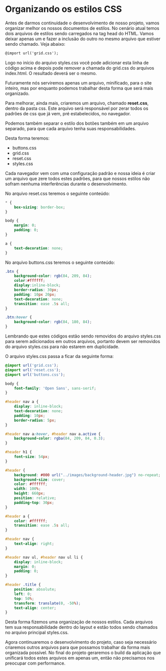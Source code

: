 # Organizando os estilos CSS

Antes de darmos continuidade o desenvolvimento de nosso projeto, vamos organizar melhor os nossos documentos de estilos. No cenário atual temos dois arquivos de estilos sendo carregados na tag head do HTML. Vamos deixar apenas um e fazer a inclusão do outro no mesmo arquivo que estiver sendo chamado. Veja abaixo:

```html
@import url('grid.css');
```

Logo no início do arquivo styles.css você pode adicionar esta linha de código acima e depois pode remover a chamada do grid.css do arquivos index.html. O resultado deverá ser o mesmo.

Futuramente nós serviremos apenas um arquivo, minificado, para o site inteiro, mas por enquanto podemos trabalhar desta forma que será mais organizado.

Para melhorar, ainda mais, criaremos um arquivo, chamado **reset.css**, dentro da pasta css. Este arquivo será responsável por zerar todos os padrões de css que já vem, pré estabelecidos, no navegador.

Podemos também separar o estilo dos botões também em um arquivo separado, para que cada arquivo tenha suas responsabilidades.

Desta forma teremos:

* buttons.css
* grid.css
* reset.css
* styles.css

Cada navegador vem com uma configuração padrão e nossa ideia é criar um arquivo que zere todos estes padrões, para que nossos estilos não sofram nenhuma interferências durante o desenvolvimento.

No arquivo reset.css teremos o seguinte conteúdo:

```css
* {
    box-sizing: border-box;
}

body {
    margin: 0;
    padding: 0;
}

a {
    text-decoration: none;
}
```

No arquivo buttons.css teremos o seguinte conteúdo:

```css
.btn {
    background-color: rgb(84, 209, 84);
    color:#ffffff;
    display:inline-block;
    border-radius: 30px;
    padding: 10px 20px;
    text-decoration: none;
    transition: ease .5s all;
}

.btn:hover {
    background-color: rgb(84, 180, 84);
}
```

Lembrando que estes códigos estão sendo removidos do arquivo styles.css para serem adicionados em outros arquivos, portanto devem ser removidos do arquivo styles.css para não estarem em duplicidade.

O arquivo styles.css passa a ficar da seguinte forma:

```css
@import url('grid.css');
@import url('reset.css');
@import url('buttons.css');

body {
    font-family: 'Open Sans', sans-serif;
}

#header nav a {
    display: inline-block;
    text-decoration: none;
    padding: 10px;
    border-radius: 5px;
}

#header nav a:hover, #header nav a.active {
    background-color: rgba(84, 209, 84, 0.3);
}

#header h1 {
    font-size: 54px;
}

#header {
    background: #000 url("../images/background-header.jpg") no-repeat;
    background-size: cover;
    color: #ffffff;
    width: 100%;
    height: 660px;
    position: relative;
    padding-top: 30px;
}

#header a {
    color: #ffffff;
    transition: ease .5s all;
}

#header nav {
    text-align: right;
}

#header nav ul, #header nav ul li {
    display: inline-block;
    margin: 0;
    padding: 0;
}

#header .title {
    position: absolute;
    left: 0;
    top: 50%;
    transform: translate(0, -50%);
    text-align: center;
}
```

Desta forma fizemos uma organização de nossos estilos. Cada arquivos tem sua responsabilidade dentro do layout e estão todos sendo chamados no arquivo principal styles.css.

Agora continuaremos o desenvolvimento do projeto, caso seja necessário criaremos outros arquivos para que possamos trabalhar da forma mais organizada possível. No final do projeto geraremos o build da aplicação que unificará todos estes arquivos em apenas um, então não precisamos nos preocupar com performance.